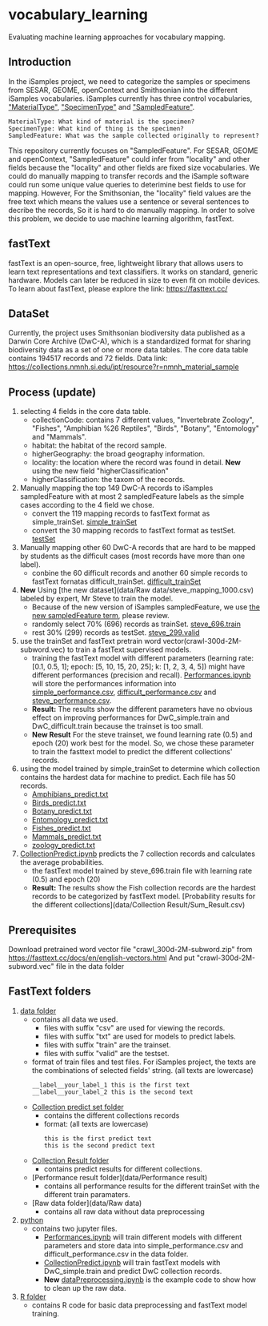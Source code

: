 # vocabulary_learning
Evaluating machine learning approaches for vocabulary mapping. 

## Introduction
In the iSamples project, we need to categorize the samples or specimens from SESAR, GEOME, openContext and Smithsonian into the different iSamples vocabularies. iSamples currently has three control vocabularies, ["MaterialType"](https://github.com/isamplesorg/metadata/blob/main/vocabulary/MaterialTypeDecisionTreev3.pdf), ["SpecimenType"](https://github.com/isamplesorg/metadata/blob/main/vocabulary/SpecimenTypeDecisionTreev2.pdf) and ["SampledFeature"](https://github.com/isamplesorg/metadata/blob/main/vocabulary/SampledFeatureDecisionTreeV20210703.pdf). 
```
MaterialType: What kind of material is the specimen?
SpecimenType: What kind of thing is the specimen?
SampledFeature: What was the sample collected originally to represent?
```
This repository currently focuses on "SampledFeature". For SESAR, GEOME and openContext, "SampledFeature" could infer from "locality" and other fields because the "locality" and other fields are fixed size vocabularies. We could do manually mapping to transfer records and the iSample software could run some unique value queries to deterimine best fields to use for mapping. However, For the Smithsonian, the "locality" field values are the free text which means the values use a sentence or several sentences to decribe the records, So it is hard to do manually mapping. In order to solve this problem, we decide to use machine learning algorithm, fastText. 

## fastText
fastText is an open-source, free, lightweight library that allows users to learn text representations and text classifiers. It works on standard, generic hardware. Models can later be reduced in size to even fit on mobile devices. To learn about fastText, please explore the link: 
https://fasttext.cc/

## DataSet
Currently, the project uses Smithsonian biodiversity data published as a Darwin Core Archive (DwC-A), which is a standardized format for sharing biodiversity data as a set of one or more data tables. The core data table contains 194517 records and 72 fields.
Data link: https://collections.nmnh.si.edu/ipt/resource?r=nmnh_material_sample

## Process (update)
1. selecting 4 fields in the core data table.
   - collectionCode: contains 7 different values, "Invertebrate Zoology", "Fishes", "Amphibian %26 Reptiles", "Birds", "Botany", "Entomology" and "Mammals".
   - habitat: the habitat of the record sample.
   - higherGeography: the broad geography information.
   - locality: the location where the record was found in detail.
   **New** using the new field "higherClassification"
   - higherClassification: the taxom of the records.
2. Manually mapping the top 149 DwC-A records to iSamples sampledFeature with at most 2 sampledFeature labels as the simple cases according to the 4 field we chose.
   - convert the 119 mapping records to fastText format as simple_trainSet. [simple_trainSet](data/DwC_simple.train)
   - convert the 30 mapping records to fastText format as testSet. [testSet](data/DwC_simple.valid)
3. Manually mapping other 60 DwC-A records that are hard to be mapped by students as the difficult cases (most records have more than one label).
   - conbine the 60 difficult records and another 60 simple records to fastText fornatas difficult_trainSet. [difficult_trainSet](data/DwC_difficult.train)
4. **New** Using [the new dataset](data/Raw data/steve_mapping_1000.csv) labeled by expert, Mr Steve to train the model.
   - Because of the new version of iSamples sampledFeature, we use [the new sampledFeature term](https://github.com/isamplesorg/metadata/blob/main/vocabulary/SampledFeatureDecisionTreeV20210703.pdf), please review.
   - randomly select 70% (696) records as trainSet. [steve_696.train](data/steve_696.train)
   - rest 30% (299) records as testSet. [steve_299.valid](data/steve_299.valid)
5. use the trainSet and fastText pretrain word vector(crawl-300d-2M-subword.vec) to train a fastText supervised models.
   - training the fastText model with different parameters (learning rate: [0.1, 0.5, 1]; epoch: [5, 10, 15, 20, 25]; k: [1, 2, 3, 4, 5]) might have different performances (precision and recall). [Performances.ipynb](python/Performances.ipynb) will store the performances information into [simple_performance.csv](data/Performance_result/simple_performance.csv), [difficult_performance.csv](data/Performance_result/difficult_performance.csv) and [steve_performance.csv](data/Performance_result/steve_performance.csv).
   - **Result:** The results show the different parameters have no obvious effect on improving performances for DwC_simple.train and DwC_difficult.train because the trainset is too small. 
   - **New Result** For the steve trainset, we found learning rate (0.5) and epoch (20) work best for the model. So, we chose these parameter to train the fasttext model to predict the different collections' records.
6. using the model trained by simple_trainSet to determine which collection contains the hardest data for machine to predict. Each file has 50 records.
   - [Amphibians_predict.txt](data/Collection_predict/Amphibians_predict.txt)
   - [Birds_predict.txt](data/Collection_predict/Birds_predict.txt)
   - [Botany_predict.txt](data/Collection_predict/Botany_predict.txt)
   - [Entomology_predict.txt](data/Collection_predict/Entomology_predict.txt)
   - [Fishes_predict.txt](data/Collection_predict/Fishes_predict.txt)
   - [Mammals_predict.txt](data/Collection_predict/Mammals_predict.txt)
   - [zoology_predict.txt](data/Collection_predict/zoology_predict.txt)
7. [CollectionPredict.ipynb](python/CollectionPredict.ipynb) predicts the 7 collection records and calculates the average probabilities.
   - the fastText model trained by steve_696.train file with learning rate (0.5) and epoch (20)
   - **Result:** The results show the Fish collection records are the hardest records to be categorized by fastText model. [Probability results for the different collections](data/Collection Result/Sum_Result.csv)

## Prerequisites
  Download pretrained word vector file "crawl_300d-2M-subword.zip" from https://fasttext.cc/docs/en/english-vectors.html
  And put "crawl-300d-2M-subword.vec" file in the data folder

## FastText folders 
  1. [data folder](data)
       - contains all data we used. 
         - files with suffix "csv" are used for viewing the records.
         - files with suffix "txt" are used for models to predict labels.
         - files with suffix "train" are the trainset. 
         - files with suffix "valid" are the testset.
       - format of train files and test files. For iSamples project, the texts are the combinations of selected fields' string. (all texts are lowercase)
          ```
          __label__your_label_1 this is the first text
          __label__your_label_2 this is the second text
          ```
      - [Collection predict set folder](data/Collection_predict)
         - contains the different collections records
         - format: (all texts are lowercase)
            ```
            this is the first predict text
            this is the second predict text
            ``` 
      - [Collection Result folder](data/Collection_result)
         - contains predict results for different collections.
      - [Performance result folder](data/Performance result)
         - contains all performance results for the different trainSet with the different train paramaters.
      - [Raw data folder](data/Raw data)
         - contains all raw data without data preprocessing
  2. [python](python)
       - contains two jupyter files.
         - [Performances.ipynb](python/Performances.ipynb) will train different models with different parameters and store data into simple_performance.csv and difficult_performance.csv in the data folder.
         - [CollectionPredict.ipynb](python/CollectionPredict.ipynb) will train fastText models with DwC_simple.train and predict DwC collection records.
         - **New** [dataPreprocessing.ipynb](python/dataPreprocessing.ipynb) is the example code to show how to clean up the raw data.
  3. [R folder](R)
       - contains R code for basic data preprocessing and fastText model training.


